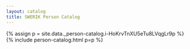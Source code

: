 ```yaml
---
layout: catalog
title: SWERIK Person Catalog
---
```

{% assign p = site.data._person-catalog.i-HoKrvTnXU5eTu8LVqgLr9p %}
{% include person-catalog.html p=p %}

